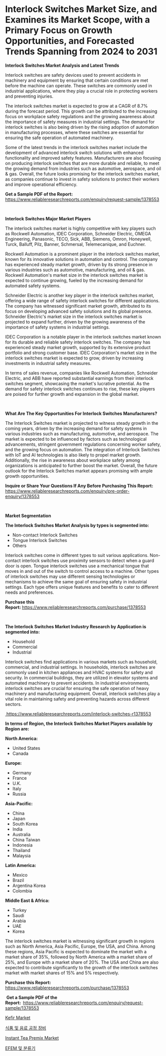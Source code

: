 <p><h1>Interlock Switches Market Size, and Examines its Market Scope, with a Primary Focus on Growth Opportunities, and Forecasted Trends Spanning from 2024 to 2031</h1></p><p><strong>Interlock Switches Market Analysis and Latest Trends</strong></p>
<p><p>Interlock switches are safety devices used to prevent accidents in machinery and equipment by ensuring that certain conditions are met before the machine can operate. These switches are commonly used in industrial applications, where they play a crucial role in protecting workers and preventing injuries.</p><p>The interlock switches market is expected to grow at a CAGR of 8.7% during the forecast period. This growth can be attributed to the increasing focus on workplace safety regulations and the growing awareness about the importance of safety measures in industrial settings. The demand for interlock switches is also being driven by the rising adoption of automation in manufacturing processes, where these switches are essential for ensuring the safe operation of automated machinery.</p><p>Some of the latest trends in the interlock switches market include the development of advanced interlock switch solutions with enhanced functionality and improved safety features. Manufacturers are also focusing on producing interlock switches that are more durable and reliable, to meet the growing demand from industries such as automotive, aerospace, and oil & gas. Overall, the future looks promising for the interlock switches market, as companies continue to invest in safety solutions to protect their workers and improve operational efficiency.</p></p>
<p><strong>Get a Sample PDF of the Report:&nbsp;</strong> <a href="https://www.reliableresearchreports.com/enquiry/request-sample/1378553">https://www.reliableresearchreports.com/enquiry/request-sample/1378553</a></p>
<p>&nbsp;</p>
<p><strong>Interlock Switches Major Market Players</strong></p>
<p><p>The interlock switches market is highly competitive with key players such as Rockwell Automation, IDEC Corporation, Schneider Electric, OMEGA Engineering, Panasonic, TECO, Sick, ABB, Siemens, Omron, Honeywell, Turck, Balluff, Pilz, Banner, Schmersal, Telemecanique, and Euchner. </p><p>Rockwell Automation is a prominent player in the interlock switches market, known for its innovative solutions in automation and control. The company has experienced steady market growth, driven by its strong presence in various industries such as automotive, manufacturing, and oil & gas. Rockwell Automation's market size in the interlock switches market is expected to continue growing, fueled by the increasing demand for automated safety systems.</p><p>Schneider Electric is another key player in the interlock switches market, offering a wide range of safety interlock switches for different applications. The company has witnessed significant market growth, attributed to its focus on developing advanced safety solutions and its global presence. Schneider Electric's market size in the interlock switches market is projected to expand further, driven by the growing awareness of the importance of safety systems in industrial settings.</p><p>IDEC Corporation is a notable player in the interlock switches market known for its durable and reliable safety interlock switches. The company has experienced steady market growth, supported by its extensive product portfolio and strong customer base. IDEC Corporation's market size in the interlock switches market is expected to grow, driven by increasing investments in industrial safety measures.</p><p>In terms of sales revenue, companies like Rockwell Automation, Schneider Electric, and ABB have reported substantial earnings from their interlock switches segment, showcasing the market's lucrative potential. As the demand for safety interlock switches continues to rise, these key players are poised for further growth and expansion in the global market.</p></p>
<p>&nbsp;</p>
<p><strong>What Are The Key Opportunities For Interlock Switches Manufacturers?</strong></p>
<p><p>The Interlock Switches market is projected to witness steady growth in the coming years, driven by the increasing demand for safety systems in various industries such as manufacturing, automotive, and aerospace. The market is expected to be influenced by factors such as technological advancements, stringent government regulations concerning worker safety, and the growing focus on automation. The integration of Interlock Switches with IoT and AI technologies is also likely to propel market growth. Additionally, the rise in awareness about workplace safety among organizations is anticipated to further boost the market. Overall, the future outlook for the Interlock Switches market appears promising with ample growth opportunities.</p></p>
<p><strong>Inquire or Share Your Questions If Any Before Purchasing This Report:</strong> <a href="https://www.reliableresearchreports.com/enquiry/pre-order-enquiry/1378553">https://www.reliableresearchreports.com/enquiry/pre-order-enquiry/1378553</a></p>
<p>&nbsp;</p>
<p><strong>Market Segmentation</strong></p>
<p><strong>The Interlock Switches Market Analysis by types is segmented into:</strong></p>
<p><ul><li>Non-contact Interlock Switches</li><li>Tongue Interlock Switches</li><li>Others</li></ul></p>
<p><p>Interlock switches come in different types to suit various applications. Non-contact interlock switches use proximity sensors to detect when a guard door is open. Tongue interlock switches use a mechanical tongue that moves in and out of the switch to control access to a machine. Other types of interlock switches may use different sensing technologies or mechanisms to achieve the same goal of ensuring safety in industrial settings. Each type offers unique features and benefits to cater to different needs and preferences.</p></p>
<p><strong>Purchase this Report:&nbsp;</strong><a href="https://www.reliableresearchreports.com/purchase/1378553">https://www.reliableresearchreports.com/purchase/1378553</a></p>
<p>&nbsp;</p>
<p><strong>The Interlock Switches Market Industry Research by Application is segmented into:</strong></p>
<p><ul><li>Household</li><li>Commercial</li><li>Industrial</li></ul></p>
<p><p>Interlock switches find applications in various markets such as household, commercial, and industrial settings. In households, interlock switches are commonly used in kitchen appliances and HVAC systems for safety and security. In commercial buildings, they are utilized in elevator systems and automated machinery to prevent accidents. In industrial environments, interlock switches are crucial for ensuring the safe operation of heavy machinery and manufacturing equipment. Overall, interlock switches play a vital role in maintaining safety and preventing hazards across different sectors.</p></p>
<p><a href="https://www.reliableresearchreports.com/interlock-switches-r1378553">&nbsp;https://www.reliableresearchreports.com/interlock-switches-r1378553</a></p>
<p><strong>In terms of Region, the Interlock Switches Market Players available by Region are:</strong></p>
<p>
    <p> <strong> North America: </strong>
        <ul>
            <li>United States</li>
            <li>Canada</li>
        </ul>
        </p> 
    <p> <strong> Europe: </strong>
        <ul>
            <li>Germany</li>
            <li>France</li>
            <li>U.K.</li>
            <li>Italy</li>
            <li>Russia</li>
        </ul>
        </p> 
    <p> <strong> Asia-Pacific: </strong>
        <ul>
            <li>China</li>
            <li>Japan</li>
            <li>South Korea</li>
            <li>India</li>
            <li>Australia</li>
            <li>China Taiwan</li>
            <li>Indonesia</li>
            <li>Thailand</li>
            <li>Malaysia</li>
        </ul>
        </p> 
    <p> <strong> Latin America: </strong>
        <ul>
            <li>Mexico</li>
            <li>Brazil</li>
            <li>Argentina Korea</li>
            <li>Colombia</li>
        </ul>
        </p> 
    <p> <strong> Middle East & Africa: </strong>
        <ul>
            <li>Turkey</li>
            <li>Saudi</li>
            <li>Arabia</li>
            <li>UAE</li>
            <li>Korea</li>
        </ul>
    </p>
    </p>
<p><p>The interlock switches market is witnessing significant growth in regions such as North America, Asia Pacific, Europe, the USA, and China. Among these regions, Asia Pacific is expected to dominate the market with a market share of 35%, followed by North America with a market share of 25%, and Europe with a market share of 20%. The USA and China are also expected to contribute significantly to the growth of the interlock switches market with market shares of 15% and 5% respectively.</p></p>
<p><strong>Purchase this Report: </strong><a href="https://www.reliableresearchreports.com/purchase/1378553">https://www.reliableresearchreports.com/purchase/1378553</a></p>
<p>&nbsp;<strong>Get a Sample PDF of the Report:&nbsp;&nbsp;</strong><a href="https://www.reliableresearchreports.com/enquiry/request-sample/1378553">https://www.reliableresearchreports.com/enquiry/request-sample/1378553</a></p>
<p><strong></strong></p>
<p><p><a href="https://github.com/iprahimabdulrahmman/Market-Research-Report-List-1/blob/main/kefir-market.md">Kefir Market</a></p><p><a href="https://github.com/nuekbpymrrz5/Market-Research-Report-List-2/blob/main/6228871162969.md">식품 및 음료 공정 장비</a></p><p><a href="https://github.com/NaomieConner2023/Market-Research-Report-List-1/blob/main/instant-tea-premix-market.md">Instant Tea Premix Market</a></p><p><a href="https://github.com/emakpiahsopiah/Market-Research-Report-List-1/blob/main/7132423162968.md">EFEM 및 분류기</a></p></p>
